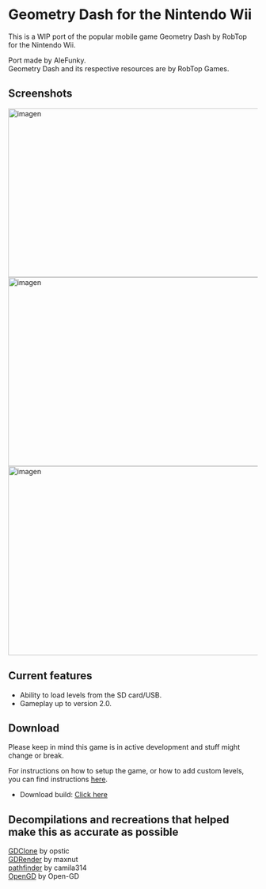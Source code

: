 # Geometry Dash for the Nintendo Wii
This is a WIP port of the popular mobile game Geometry Dash by RobTop for the Nintendo Wii.

Port made by AleFunky.\
Geometry Dash and its respective resources are by RobTop Games.

## Screenshots
<img width="638" height="341" alt="imagen" src="https://github.com/user-attachments/assets/2349df82-c52e-4485-9a94-99578aa9270c" />
<img width="636" height="382" alt="imagen" src="https://github.com/user-attachments/assets/7fd4dc07-8efd-4dd0-876c-e043d61f6400" />
<img width="636" height="382" alt="imagen" src="https://github.com/user-attachments/assets/4b49a1ca-0e59-43be-9ccc-ac88049bd638" />

## Current features
* Ability to load levels from the SD card/USB.
* Gameplay up to version 2.0.

## Download
Please keep in mind this game is in active development and stuff might change or break.

For instructions on how to setup the game, or how to add custom levels, you can find instructions [here](https://github.com/AleFunky/wiidash/wiki).

* Download build: [Click here](https://nightly.link/AleFunky/wiidash/workflows/main/main/wiidash.zip)

## Decompilations and recreations that helped make this as accurate as possible
[GDClone](https://github.com/opstic/gdclone) by opstic\
[GDRender](https://github.com/maxnut/gdrender/) by maxnut\
[pathfinder](https://github.com/camila314/pathfinder) by camila314\
[OpenGD](https://github.com/Open-GD/OpenGD/) by Open-GD

